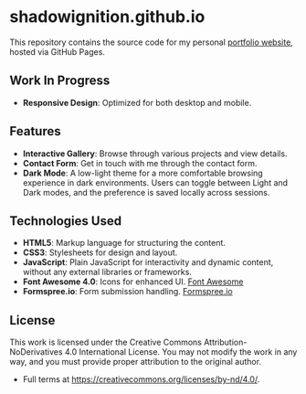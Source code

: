 # shadowignition.github.io

This repository contains the source code for my personal [portfolio website](https://shadowignition.github.io/), hosted via GitHub Pages.

## Work In Progress
- **Responsive Design**: Optimized for both desktop and mobile.

## Features
- **Interactive Gallery**: Browse through various projects and view details.
- **Contact Form**: Get in touch with me through the contact form.
- **Dark Mode**: A low-light theme for a more comfortable browsing experience in dark environments. Users can toggle between Light and Dark modes, and the preference is saved locally across sessions.

## Technologies Used
- **HTML5**: Markup language for structuring the content.
- **CSS3**: Stylesheets for design and layout.
- **JavaScript**: Plain JavaScript for interactivity and dynamic content, without any external libraries or frameworks.
- **Font Awesome 4.0**: Icons for enhanced UI. [Font Awesome](https://fontawesome.com/)
- **Formspree.io**: Form submission handling. [Formspree.io](https://formspree.io/)

## License
This work is licensed under the Creative Commons Attribution-NoDerivatives 4.0 International License.
You may not modify the work in any way, and you must provide proper attribution to the original author.
- Full terms at https://creativecommons.org/licenses/by-nd/4.0/.
